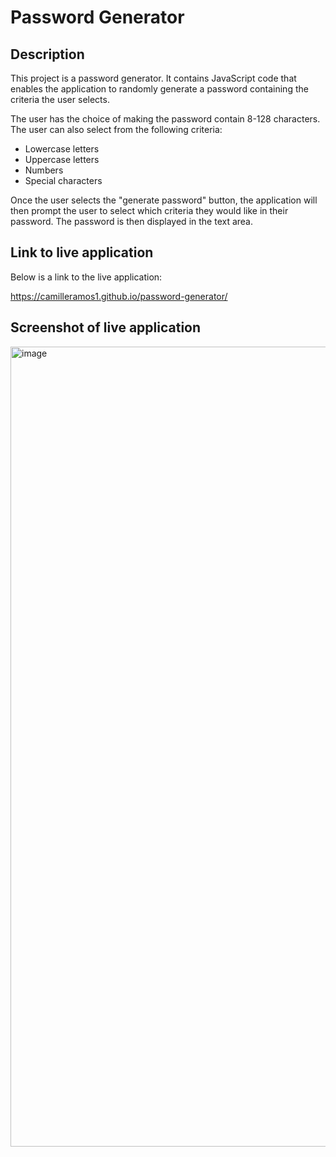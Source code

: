 # Password Generator

## Description

This project is a password generator. It contains JavaScript code that enables the application to randomly generate a password containing the criteria the user selects. 

The user has the choice of making the password contain 8-128 characters. The user can also select from the following criteria: 
* Lowercase letters
* Uppercase letters
* Numbers
* Special characters

Once the user selects the "generate password" button, the application will then prompt the user to select which criteria they would like in their password. The password is then displayed in the text area.

## Link to live application

Below is a link to the live application:

https://camilleramos1.github.io/password-generator/

## Screenshot of live application

<img width="1280" alt="image" src="https://user-images.githubusercontent.com/129894673/236034947-e59e3569-beea-4a4f-9968-a1ae4b4c27ec.png">
